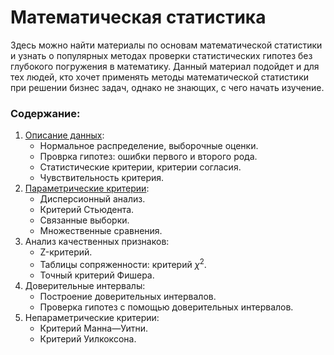 # Математическая статистика

Здесь можно найти материалы по основам математической статистики и узнать о популярных методах проверки статистических гипотез без глубокого погружения в математику. Данный материал подойдет и для тех людей, кто хочет применять методы математической статистики при решении бизнес задач, однако не знающих, с чего начать изучение.

### Содержание:

1. [Описание данных](https://github.com/maxbolgarin/educational_materials/blob/master/Statistics/1_data_description.ipynb):
    * Нормальное распределение, выборочные оценки.
    * Проврка гипотез: ошибки первого и второго рода.
    * Статистические критерии, критерии согласия.
    * Чувствительность критерия.
2. [Параметрические критерии](https://github.com/maxbolgarin/educational_materials/blob/master/Statistics/2_parametric_tests.ipynb):
    * Дисперсионный анализ.
    * Критерий Стьюдента.
    * Связанные выборки.
    * Множественные сравнения.
3. Анализ качественных признаков:
    * Z-критерий.
    * Таблицы сопряженности: критерий $\chi^2$.
    * Точный критерий Фишера.
4. Доверительные интервалы:
    * Построение доверительных интервалов.
    * Проверка гипотез с помощью доверительных интервалов.
5. Непараметрические критерии:
    * Критерий Манна—Уитни.
    * Критерий Уилкоксона.
